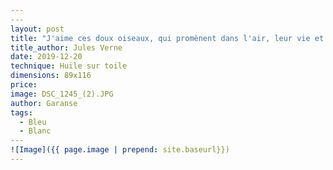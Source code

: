 ```yaml
---
​---
layout: post
title: "J'aime ces doux oiseaux, qui promènent dans l'air, leur vie et leur amour, et plus prompts que l'éclair, qui s'envolent ensemble." 
title_author: Jules Verne
date: 2019-12-20
technique: Huile sur toile
dimensions: 89x116
price: 
image: DSC_1245_(2).JPG
author: Garanse
tags: 
  - Bleu
  - Blanc
​---
![Image]({{ page.image | prepend: site.baseurl}})
---
```

